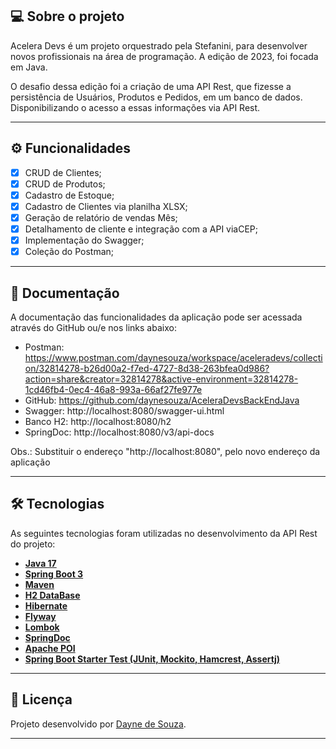 ## 💻 Sobre o projeto

Acelera Devs é um projeto orquestrado pela Stefanini, para desenvolver novos profissionais na área de programação. A edição de 2023, foi focada em Java.

O desafio dessa edição foi a criação de uma API Rest, que fizesse a persistência de Usuários, Produtos e Pedidos, em um banco de dados. Disponibilizando o acesso a essas informações via API Rest.

---

## ⚙️ Funcionalidades

- [x] CRUD de Clientes;
- [x] CRUD de Produtos;
- [x] Cadastro de Estoque;
- [x] Cadastro de Clientes via planilha XLSX;
- [x] Geração de relatório de vendas Mês;
- [x] Detalhamento de cliente e integração com a API viaCEP;
- [x] Implementação do Swagger;
- [x] Coleção do Postman;

---

## 📄 Documentação

A documentação das funcionalidades da aplicação pode ser acessada através do GitHub ou/e nos links abaixo:
- Postman: https://www.postman.com/daynesouza/workspace/aceleradevs/collection/32814278-b26d00a2-f7ed-4727-8d38-263bfea0d986?action=share&creator=32814278&active-environment=32814278-1cd46fb4-0ec4-46a8-993a-66af27fe977e
- GitHub: https://github.com/daynesouza/AceleraDevsBackEndJava
- Swagger: http://localhost:8080/swagger-ui.html
- Banco H2: http://localhost:8080/h2
- SpringDoc: http://localhost:8080/v3/api-docs

Obs.: Substituir o endereço "http://localhost:8080", pelo novo endereço da aplicação

---

## 🛠 Tecnologias

As seguintes tecnologias foram utilizadas no desenvolvimento da API Rest do projeto:

- **[Java 17](https://www.oracle.com/java)**
- **[Spring Boot 3](https://spring.io/projects/spring-boot)**
- **[Maven](https://maven.apache.org)**
- **[H2 DataBase](https://www.h2database.com)**
- **[Hibernate](https://hibernate.org)**
- **[Flyway](https://flywaydb.org)**
- **[Lombok](https://projectlombok.org)**
- **[SpringDoc](https://springdoc.org/)**
- **[Apache POI](https://poi.apache.org/)**
- **[Spring Boot Starter Test (JUnit, Mockito, Hamcrest, Assertj)](https://spring.io/projects/spring-boot)**

---

## 📝 Licença

Projeto desenvolvido por [Dayne de Souza](https://github.com/daynesouza).

---
